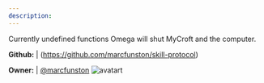 ```yaml
---
description: 
---
```

Currently undefined functions
Omega will shut MyCroft and the computer.

**Github:** | (https://github.com/marcfunston/skill-protocol)

**Owner:** | [@marcfunston](https://github.com/marcfunston) ![avatart](https://avatars2.githubusercontent.com/u/22794173?v=4)

